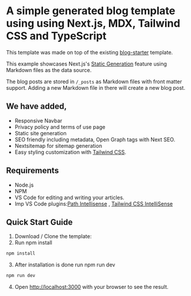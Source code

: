 # A simple generated blog template using using Next.js, MDX, Tailwind CSS and TypeScript

This template was made on top of the existing [blog-starter](https://github.com/vercel/next.js/tree/canary/examples/blog-starter) template.

This example showcases Next.js's [Static Generation](https://nextjs.org/docs/basic-features/pages) feature using Markdown files as the data source.

The blog posts are stored in `/_posts` as Markdown files with front matter support. Adding a new Markdown file in there will create a new blog post.


## We have added,
- Responsive Navbar
- Privacy policy and terms of use page
- Static site generation
- SEO friendly including metadata, Open Graph tags with Next SEO.
- Nextsitemap for sitemap generation
- Easy styling customization with [Tailwind CSS](https://tailwindcss.com/).

## Requirements
- Node.js
- NPM
- VS Code for editing and writing your articles.
- Imp VS Code plugins:[Path Intellisense](https://marketplace.visualstudio.com/items?itemName=christian-kohler.path-intellisense) , [Tailwind CSS IntelliSense](https://marketplace.visualstudio.com/items?itemName=bradlc.vscode-tailwindcss)


## Quick Start Guide
1. Download / Clone the template:
2. Run npm install
```bash
npm install
```
3. After installation is done run npm run dev
```bash
npm run dev
```
4. Open [http://localhost:3000](http://localhost:3000) with your browser to see the result.
